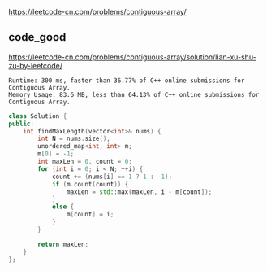 
https://leetcode-cn.com/problems/contiguous-array/

## code_good
https://leetcode-cn.com/problems/contiguous-array/solution/lian-xu-shu-zu-by-leetcode/

```
Runtime: 300 ms, faster than 36.77% of C++ online submissions for Contiguous Array.
Memory Usage: 83.6 MB, less than 64.13% of C++ online submissions for Contiguous Array.
```

```cpp
class Solution {
public:
    int findMaxLength(vector<int>& nums) {
        int N = nums.size();
        unordered_map<int, int> m;
        m[0] = -1;
        int maxLen = 0, count = 0;
        for (int i = 0; i < N; ++i) {
            count += (nums[i] == 1 ? 1 : -1);
            if (m.count(count)) {
                maxLen = std::max(maxLen, i - m[count]);
            }
            else {
                m[count] = i;
            }
        }

        return maxLen;
    }
};
```

